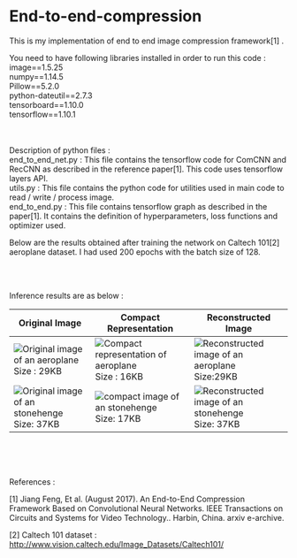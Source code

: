 # End-to-end-compression

This is my implementation of end to end image compression framework[1] .

You need to have following libraries installed in order to run this code : <br />
image==1.5.25<br />
numpy==1.14.5<br />
Pillow==5.2.0<br />
python-dateutil==2.7.3<br />
tensorboard==1.10.0<br />
tensorflow==1.10.1
<br /><br /><br />

Description of python files : 
<br />
end_to_end_net.py : This file contains the tensorflow code for ComCNN and RecCNN as described in the reference paper[1]. This code uses tensorflow layers API. <br />
utils.py : This file contains the python code for utilities used in main code to read / write / process image. <br />
end_to_end.py : This file contains tensorflow graph as described in the paper[1]. It contains the definition of hyperparameters, loss functions and optimizer used.

Below are the results obtained after training the network on Caltech 101[2] aeroplane dataset. I had used 200 epochs with the batch size of 128. 


<br /><br />


Inference results are as below : 

| Original Image  | Compact Representation | Reconstructed Image |
| ------------- | ------------- | ------------- |
| ![Original image of an aeroplane](https://github.com/kunalrdeshmukh/End-to-end-compression/blob/master/results/airplane_001/resized_img.jpg) Size : 29KB| ![Compact representation of aeroplane](https://github.com/kunalrdeshmukh/End-to-end-compression/blob/master/results/airplane_001/mid_im.jpg) Size : 16KB| ![Reconstructed image of an aeroplane](https://github.com/kunalrdeshmukh/End-to-end-compression/blob/master/results/airplane_001/final_im.jpg) Size:29KB|
| ![Original image of an stonehenge](https://github.com/kunalrdeshmukh/End-to-end-compression/blob/master/results/Random/resized_img.jpg) Size: 37KB| ![compact image of an stonehenge](https://github.com/kunalrdeshmukh/End-to-end-compression/blob/master/results/Random/mid_im.jpg) Size: 17KB |![Reconstructed image of an stonehenge](https://github.com/kunalrdeshmukh/End-to-end-compression/blob/master/results/Random/final_im.jpg) Size: 37KB|

<br /><br /><br />

References : 

[1] Jiang Feng, Et al. (August 2017). An End-to-End Compression Framework Based on Convolutional Neural Networks. IEEE Transactions on Circuits and Systems for Video Technology.. Harbin, China. arxiv e-archive.

[2] Caltech 101 dataset : http://www.vision.caltech.edu/Image_Datasets/Caltech101/
